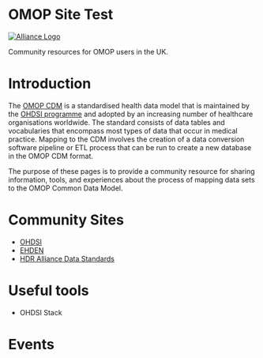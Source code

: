 # OMOP Site Test
[![Alliance Logo](https://ukhealthdata.org/wp-content/themes/hdruk-child/assets/img/logo.svg)](https://ukhealthdata.org/)

Community resources for OMOP users in the UK.

# Introduction
The [OMOP CDM](https://www.ohdsi.org/data-standardization/) is a standardised health data model that is maintained by the [OHDSI programme](https://www.ohdsi.org/) and adopted by an increasing number of healthcare organisations worldwide. The standard consists of data tables and vocabularies that encompass most types of data that occur in medical practice. Mapping to the CDM involves the creation of a data conversion software pipeline or ETL process that can be run to create a new database in the OMOP CDM format.

The purpose of these pages is to provide a community resource for sharing information, tools, and experiences about the process of mapping data sets to the OMOP Common Data Model.

# Community Sites
- [OHDSI](https://www.ohdsi.org/)
- [EHDEN](https://www.ehden.eu/)
- [HDR Alliance Data Standards](https://ukhealthdata.org/projects/data-standards-and-quality/)

# Useful tools
- OHDSI Stack

# Events
